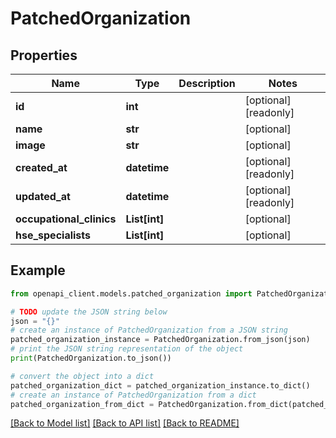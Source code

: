 # PatchedOrganization


## Properties

Name | Type | Description | Notes
------------ | ------------- | ------------- | -------------
**id** | **int** |  | [optional] [readonly] 
**name** | **str** |  | [optional] 
**image** | **str** |  | [optional] 
**created_at** | **datetime** |  | [optional] [readonly] 
**updated_at** | **datetime** |  | [optional] [readonly] 
**occupational_clinics** | **List[int]** |  | [optional] 
**hse_specialists** | **List[int]** |  | [optional] 

## Example

```python
from openapi_client.models.patched_organization import PatchedOrganization

# TODO update the JSON string below
json = "{}"
# create an instance of PatchedOrganization from a JSON string
patched_organization_instance = PatchedOrganization.from_json(json)
# print the JSON string representation of the object
print(PatchedOrganization.to_json())

# convert the object into a dict
patched_organization_dict = patched_organization_instance.to_dict()
# create an instance of PatchedOrganization from a dict
patched_organization_from_dict = PatchedOrganization.from_dict(patched_organization_dict)
```
[[Back to Model list]](../README.md#documentation-for-models) [[Back to API list]](../README.md#documentation-for-api-endpoints) [[Back to README]](../README.md)



